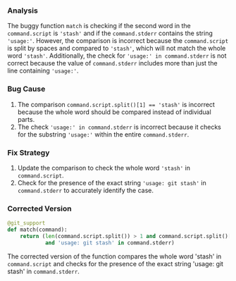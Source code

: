### Analysis
The buggy function `match` is checking if the second word in the `command.script` is `'stash'` and if the `command.stderr` contains the string `'usage:'`. However, the comparison is incorrect because the `command.script` is split by spaces and compared to `'stash'`, which will not match the whole word `'stash'`. Additionally, the check for `'usage:' in command.stderr` is not correct because the value of `command.stderr` includes more than just the line containing `'usage:'`.

### Bug Cause
1. The comparison `command.script.split()[1] == 'stash'` is incorrect because the whole word should be compared instead of individual parts.
2. The check `'usage:' in command.stderr` is incorrect because it checks for the substring `'usage:'` within the entire `command.stderr`.

### Fix Strategy
1. Update the comparison to check the whole word `'stash'` in `command.script`.
2. Check for the presence of the exact string `'usage: git stash'` in `command.stderr` to accurately identify the case.

### Corrected Version
```python
@git_support
def match(command):
    return (len(command.script.split()) > 1 and command.script.split()[1] == 'stash'
            and 'usage: git stash' in command.stderr)
``` 

The corrected version of the function compares the whole word 'stash' in `command.script` and checks for the presence of the exact string 'usage: git stash' in `command.stderr`.